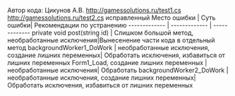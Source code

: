 Автор кода: Цикунов А.В.
http://gamessolutions.ru/test1.cs
http://gamessolutions.ru/test2.cs исправленный
Место ошибки  | Суть ошибки| Рекомендации по устранению
------------- | ------------- | ------------- 
  private void post(string id) | Слишком большой метод, необработанные исключения|Вынесенение части кода в отдельный метод
 backgroundWorker1_DoWork  | необработанные исключения, создание лишних переменных| Обработать исключения, избавиться от лишних переменных
  Form1_Load, создание лишних переменных  | необработанные исключения| Обработать
   backgroundWorker2_DoWork  | необработанные исключения, создание лишних переменных| Обработать исключения, избавиться от лишних переменных
